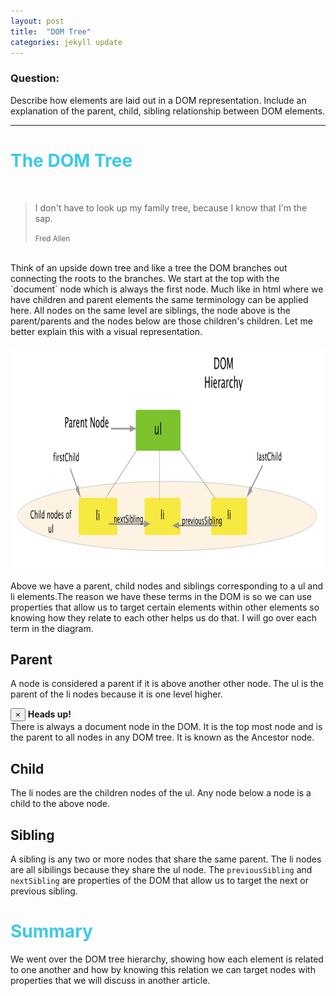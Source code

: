 ```yaml
---
layout: post
title:  "DOM Tree"
categories: jekyll update
---
```


### Question:
Describe how elements are laid out in a DOM representation. Include an explanation of the parent, child, sibling relationship between DOM elements.

<hr>

<h1 style="color:#3CCAE6">The DOM Tree</h1>
<br>

<blockquote>
  <p>I don't have to look up my family tree, because I know that I'm the sap. </p>
  <small>Fred Allen</small>
</blockquote>
<br>
Think of an upside down tree and like a tree the DOM branches out connecting the roots to the branches. We start at the top with the `document` node which is always the first node. Much like in html where we have children and parent elements the same terminology can be applied here. All nodes on the same level are siblings, the node above is the parent/parents and the nodes below are those children's children. Let me better explain this with a visual representation.

<img src="../images/domHierarchy.png" style="width: 700px; height:350px; margin:20px auto; display: block;">

Above we have a parent, child nodes and siblings corresponding to a ul and li elements.The reason we have these terms in the DOM is so we can use properties that allow us to target certain elements within other elements so knowing how they relate to each other helps us do that. I will go over each term in the diagram. 

## Parent 
A node is considered a parent if it is above another other node. The ul is the parent of the li nodes because it is one level higher. 

<div class="alert alert-dismissible alert-info">
<button type="button" class="close" data-dismiss="alert">&times;
</button>
<strong>Heads up!</strong><br> There is always a document node in the DOM. It is the top most node and is the parent to all nodes in any DOM tree. It is known as the Ancestor node.
</div>

## Child
The li nodes are the children nodes of the ul. Any node below a node is a child to the above node.

## Sibling
A sibling is any two or more nodes that share the same parent. The li nodes are all sibilings because they share the ul node. The `previousSibling` and `nextSibling` are properties of the DOM that allow us to target the next or previous sibling.

<h1 style="color:#3CCAE6">Summary</h1>

We went over the DOM tree hierarchy, showing how each element is related to one another and how by knowing this relation we can target nodes with properties that we will discuss in another article. 

<br>
<br>

